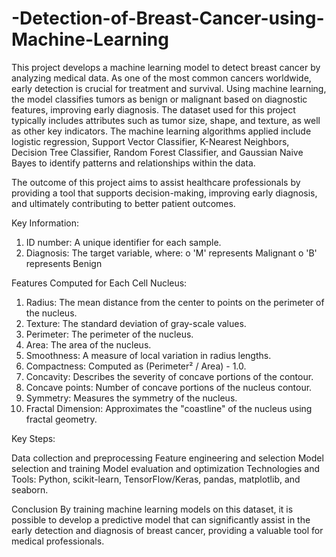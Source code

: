 # -Detection-of-Breast-Cancer-using-Machine-Learning
This project develops a machine learning model to detect breast cancer by analyzing medical data. As one of the most common cancers worldwide, early detection is crucial for treatment and survival. Using machine learning, the model classifies tumors as benign or malignant based on diagnostic features, improving early diagnosis.
The dataset used for this project typically includes attributes such as tumor size, shape, and texture, as well as other key indicators. The machine learning algorithms applied include logistic regression, Support Vector Classifier, K-Nearest Neighbors, Decision Tree Classifier, Random Forest Classifier, and Gaussian Naive Bayes to identify patterns and relationships within the data.

The outcome of this project aims to assist healthcare professionals by providing a tool that supports decision-making, improving early diagnosis, and ultimately contributing to better patient outcomes.

Key Information:
1.	ID number: A unique identifier for each sample.
2.	Diagnosis: The target variable, where:
o	'M' represents Malignant
o	'B' represents Benign

Features Computed for Each Cell Nucleus:
1.	Radius: The mean distance from the center to points on the perimeter of the nucleus.
2.	Texture: The standard deviation of gray-scale values.
3.	Perimeter: The perimeter of the nucleus.
4.	Area: The area of the nucleus.
5.	Smoothness: A measure of local variation in radius lengths.
6.	Compactness: Computed as (Perimeter² / Area) - 1.0.
7.	Concavity: Describes the severity of concave portions of the contour.
8.	Concave points: Number of concave portions of the nucleus contour.
9.	Symmetry: Measures the symmetry of the nucleus.
10.	Fractal Dimension: Approximates the "coastline" of the nucleus using fractal geometry.


Key Steps:

Data collection and preprocessing
Feature engineering and selection
Model selection and training
Model evaluation and optimization
Technologies and Tools: Python, scikit-learn, TensorFlow/Keras, pandas, matplotlib, and seaborn.

Conclusion
By training machine learning models on this dataset, it is possible to develop a predictive model that can significantly assist in the early detection and diagnosis of breast cancer, providing a valuable tool for medical professionals.

